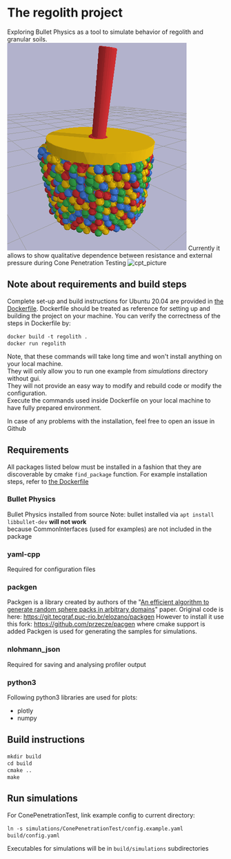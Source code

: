 # The regolith project
Exploring Bullet Physics as a tool to simulate behavior of regolith and granular soils.  
![cpt_picture](cpt_example.png)
Currently it allows to show qualitative dependence between resistance and
external pressure during Cone Penetration Testing
![cpt_picture](plot_example.png)

## Note about requirements and build steps
Complete set-up and build instructions for Ubuntu 20.04 are provided in [the Dockerfile](Dockerfile).
Dockerfile should be treated as reference for setting up and building the project on your machine.
You can verify the correctness of the steps in Dockerfile by:
```
docker build -t regolith .
docker run regolith
```
Note, that these commands will take long time and won't install anything on your local machine.  
They will only allow you to run one example from _simulations_ directory without gui.  
They will not provide an easy way to modify and rebuild code or modify the configuration.  
Execute the commands used inside Dockerfile on your local machine to have fully prepared environment.  

In case of any problems with the installation, feel free to open an issue in Github

## Requirements
All packages listed below must be installed in a fashion that they are
discoverable by cmake `find_package` function.
For example installation steps, refer to [the Dockerfile](Dockerfile)
### Bullet Physics
Bullet Physics installed from source
Note: bullet installed via `apt install libbullet-dev` **will not work**  
because CommonInterfaces (used for examples) are not included in the package  

### yaml-cpp
Required for configuration files

### packgen
Packgen is a library created by authors of the "[An efficient algorithm to
generate random sphere packs in arbitrary
domains](https://www.sciencedirect.com/science/article/pii/S0898122116300864#!)"
paper. Original code is here: https://git.tecgraf.puc-rio.br/elozano/packgen
However to install it use this fork: https://github.com/przecze/pacgen where cmake support is added
Packgen is used for generating the samples for simulations.

### nlohmann_json
Required for saving and analysing profiler output

### python3
Following python3 libraries are used for plots:
* plotly
* numpy

## Build instructions
```
mkdir build
cd build
cmake ..
make
```

## Run simulations
For ConePenetrationTest, link example config to current directory:
```
ln -s simulations/ConePenetrationTest/config.example.yaml build/config.yaml
```
Executables for simulations will be in `build/simulations` subdirectories
